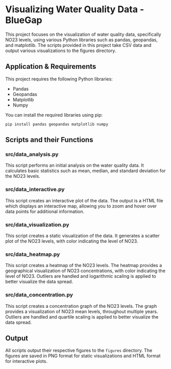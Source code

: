 <!DOCTYPE html>
<html>
<head>
    <title>Visualizing Water Quality Data - BlueGap</title>
</head>
<body>

<h1>Visualizing Water Quality Data - BlueGap</h1>

<p>This project focuses on the visualization of water quality data, specifically NO23 levels, using various Python libraries such as pandas, geopandas, and matplotlib. The scripts provided in this project take CSV data and output various visualizations to the figures directory.</p>

<h2>Application & Requirements</h2>

<p>This project requires the following Python libraries:</p>

<ul><li>Pandas</li>
    <li>Geopandas</li>
    <li>Matplotlib</li>
    <li>Numpy</li></ul>

<p>You can install the required libraries using pip:</p>

<pre><code>pip install pandas geopandas matplotlib numpy</code></pre>

<h2>Scripts and their Functions</h2>

<h3>src/data_analysis.py</h3>
<p>This script performs an initial analysis on the water quality data. It calculates basic statistics such as mean, median, and standard deviation for the NO23 levels.</p>

<h3>src/data_interactive.py</h3>
<p>This script creates an interactive plot of the data. The output is a HTML file which displays an interactive map, allowing you to zoom and hover over data points for additional information.</p>

<h3>src/data_visualization.py</h3>
<p>This script creates a static visualization of the data. It generates a scatter plot of the NO23 levels, with color indicating the level of NO23.</p>

<h3>src/data_heatmap.py</h3>
<p>This script creates a heatmap of the NO23 levels. The heatmap provides a geographical visualization of NO23 concentrations, with color indicating the level of NO23. Outliers are handled and logarithmic scaling is applied to better visualize the data spread.</p>

<h3>src/data_concentration.py</h3>
<p>This script creates a concentration graph of the NO23 levels. The graph provides a visualization of NO23 mean levels, throughout multiple years. Outliers are handled and quartile scaling is applied to better visualize the data spread.</p>

<h2>Output</h2>

<p>All scripts output their respective figures to the <code>figures</code> directory. The figures are saved in PNG format for static visualizations and HTML format for interactive plots.</p>

</body>
</html>
